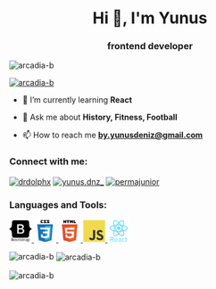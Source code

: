 
<h1 align="center">Hi 👋, I'm Yunus</h1>
<h3 align="center">frontend developer</h3>

<p align="left"> <img src="https://komarev.com/ghpvc/?username=arcadia-b&label=Profile%20views&color=0e75b6&style=flat" alt="arcadia-b" /> </p>

<p align="left"> <a href="https://github.com/ryo-ma/github-profile-trophy"><img src="https://github-profile-trophy.vercel.app/?username=arcadia-b" alt="arcadia-b" /></a> </p>

- 🌱 I’m currently learning **React**

- 💬 Ask me about **History, Fitness, Football**

- 📫 How to reach me **by.yunusdeniz@gmail.com**

<h3 align="left">Connect with me:</h3>
<p align="left">
<a href="https://twitter.com/drdolphx" target="blank"><img align="center" src="https://raw.githubusercontent.com/rahuldkjain/github-profile-readme-generator/master/src/images/icons/Social/twitter.svg" alt="drdolphx" height="30" width="40" /></a>
<a href="https://instagram.com/yunus.dnz_" target="blank"><img align="center" src="https://raw.githubusercontent.com/rahuldkjain/github-profile-readme-generator/master/src/images/icons/Social/instagram.svg" alt="yunus.dnz_" height="30" width="40" /></a>
<a href="https://www.youtube.com/c/permajunior" target="blank"><img align="center" src="https://raw.githubusercontent.com/rahuldkjain/github-profile-readme-generator/master/src/images/icons/Social/youtube.svg" alt="permajunior" height="30" width="40" /></a>
</p>

<h3 align="left">Languages and Tools:</h3>
<p align="left"> <a href="https://getbootstrap.com" target="_blank" rel="noreferrer"> <img src="https://raw.githubusercontent.com/devicons/devicon/master/icons/bootstrap/bootstrap-plain-wordmark.svg" alt="bootstrap" width="40" height="40"/> </a> <a href="https://www.w3schools.com/css/" target="_blank" rel="noreferrer"> <img src="https://raw.githubusercontent.com/devicons/devicon/master/icons/css3/css3-original-wordmark.svg" alt="css3" width="40" height="40"/> </a> <a href="https://www.w3.org/html/" target="_blank" rel="noreferrer"> <img src="https://raw.githubusercontent.com/devicons/devicon/master/icons/html5/html5-original-wordmark.svg" alt="html5" width="40" height="40"/> </a> <a href="https://developer.mozilla.org/en-US/docs/Web/JavaScript" target="_blank" rel="noreferrer"> <img src="https://raw.githubusercontent.com/devicons/devicon/master/icons/javascript/javascript-original.svg" alt="javascript" width="40" height="40"/> </a> <a href="https://reactjs.org/" target="_blank" rel="noreferrer"> <img src="https://raw.githubusercontent.com/devicons/devicon/master/icons/react/react-original-wordmark.svg" alt="react" width="40" height="40"/> </a> </p>

<p><img align="left" src="https://github-readme-stats.vercel.app/api/top-langs?username=arcadia-b&show_icons=true&locale=en&layout=compact" alt="arcadia-b" /></p>

<p>&nbsp;<img align="center" src="https://github-readme-stats.vercel.app/api?username=arcadia-b&show_icons=true&locale=en" alt="arcadia-b" /></p>

<p><img align="center" src="https://github-readme-streak-stats.herokuapp.com/?user=arcadia-b&" alt="arcadia-b" /></p>
